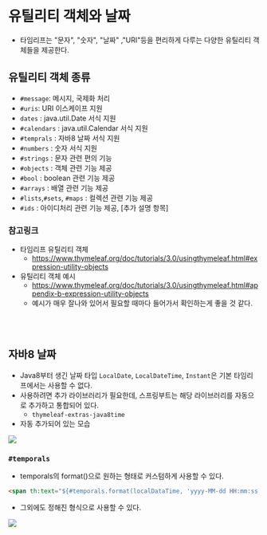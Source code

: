 # 유틸리티 객체와 날짜
 - 타임리프는 "문자", "숫자", "날짜" ,"URI"등을 편리하게 다루는 다양한 유틸리티 객체들을 제공한다.

## 유틸리티 객체 종류
- `#message`: 메시지, 국제화 처리
- `#uris`: URI 이스케이프 지원
- `dates` : java.util.Date 서식 지원
- `#calendars` : java.util.Calendar 서식 지원
- `#temprals` : 자바8 날짜 서식 지원
- `#numbers` : 숫자 서식 지원
- `#strings` : 문자 관련 편의 기능
- `#objects` : 객체 관련 기능 제공
- `#bool` : boolean 관련 기능 제공
- `#arrays` :  배열 관련 기능 제공
- `#lists`,`#sets`, `#maps` : 컬렉션 관련 기능 제공
- `#ids` : 아이디처리 관련 기능 제공, [추가 설명 항목]

### 참고링크 
 - 타임리프 유틸리티 객체
   - https://www.thymeleaf.org/doc/tutorials/3.0/usingthymeleaf.html#expression-utility-objects
 - 유틸리티 객체 예시
   - https://www.thymeleaf.org/doc/tutorials/3.0/usingthymeleaf.html#appendix-b-expression-utility-objects
   - 예시가 매우 잘나와 있어서 필요할 때마다 들어가서 확인하는게 좋을 것 같다.

<br>
<br>

## 자바8 날짜
- Java8부터 생긴 날짜 타입 `LocalDate`, `LocalDateTime`, `Instant`은 기본 타임리프에서는 사용할 수 없다. 
- 사용하려면 추가 라이브러리가 필요한데, 스프링부트는 해당 라이브러리를 자동으로 추가하고 통합되어 있다.
  - `thymeleaf-extras-java8time`
- 자동 추가되어 있는 모습
<img src="https://user-images.githubusercontent.com/104331549/203538988-0a52c42d-457c-405d-a52f-476544c0040c.png">

### `#temporals`
 - temporals의 format()으로 원하는 형태로 커스텀하게 사용할 수 있다.
```html
<span th:text="${#temporals.format(localDataTime, 'yyyy-MM-dd HH:mm:ss')}"></span>
```
 - 그외에도 정해진 형식으로 사용할 수 있다.

<img src="https://user-images.githubusercontent.com/104331549/203541311-96bea8b2-b53c-454d-9f0b-a2db2a245f89.png">